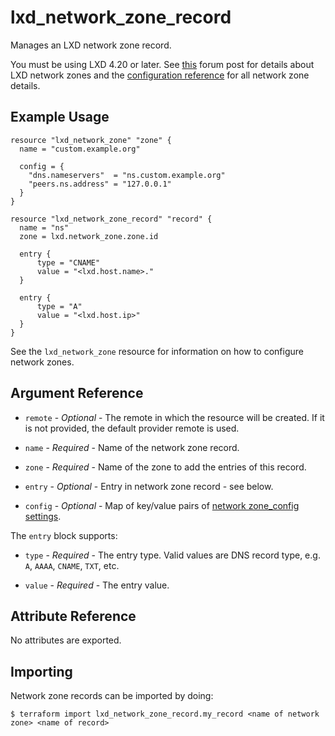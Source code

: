 # lxd_network_zone_record

Manages an LXD network zone record.

You must be using LXD 4.20 or later. See
[this](https://discuss.linuxcontainers.org/t/lxd-built-in-dns-server/12033)
forum post for details about LXD network zones and the
[configuration reference](https://documentation.ubuntu.com/lxd/en/latest/howto/network_zones/)
for all network zone details.

## Example Usage

```hcl
resource "lxd_network_zone" "zone" {
  name = "custom.example.org"

  config = {
    "dns.nameservers"  = "ns.custom.example.org"
    "peers.ns.address" = "127.0.0.1"
  }
}

resource "lxd_network_zone_record" "record" {
  name = "ns"
  zone = lxd.network_zone.zone.id
  
  entry {
      type = "CNAME"
      value = "<lxd.host.name>."
  }
  
  entry {
      type = "A"
      value = "<lxd.host.ip>"
  }
}
```

See the `lxd_network_zone` resource for information on how to configure network zones.

## Argument Reference

* `remote` - *Optional* - The remote in which the resource will be created. If
	it is not provided, the default provider remote is used.

* `name` - *Required* - Name of the network zone record.

* `zone` - *Required* - Name of the zone to add the entries of this record.

* `entry` - *Optional* - Entry in network zone record - see below.

* `config` - *Optional* - Map of key/value pairs of
	[network zone_config settings](https://documentation.ubuntu.com/lxd/en/latest/howto/network_zones/#configuration-options).

The `entry` block supports:

* `type` - *Required* - The entry type. Valid values are DNS record type, e.g. `A`, `AAAA`, `CNAME`, `TXT`, etc.

* `value` - *Required* - The entry value.

## Attribute Reference

No attributes are exported.

## Importing

Network zone records can be imported by doing:

```shell
$ terraform import lxd_network_zone_record.my_record <name of network zone> <name of record>
```

